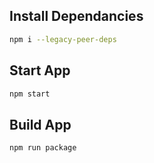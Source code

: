 ## Install Dependancies
```bash
npm i --legacy-peer-deps
```

## Start App
```bash
npm start
```

## Build App
```bash
npm run package
```

